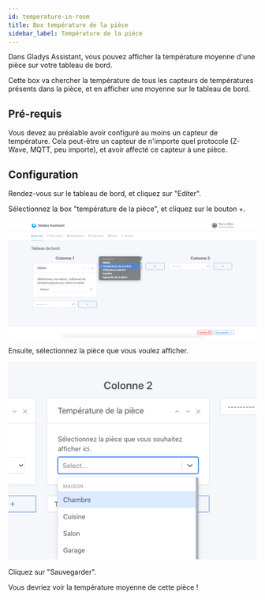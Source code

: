 ```yaml
---
id: temperature-in-room
title: Box température de la pièce
sidebar_label: Température de la pièce
---
```


Dans Gladys Assistant, vous pouvez afficher la température moyenne d'une pièce sur votre tableau de bord.

Cette box va chercher la température de tous les capteurs de températures présents dans la pièce, et en afficher une moyenne sur le tableau de bord.

## Pré-requis

Vous devez au préalable avoir configuré au moins un capteur de température. Cela peut-être un capteur de n'importe quel protocole (Z-Wave, MQTT, peu importe), et avoir affecté ce capteur à une pièce.

## Configuration

Rendez-vous sur le tableau de bord, et cliquez sur "Editer".

Sélectionnez la box "température de la pièce", et cliquez sur le bouton +.

![Ajouter la box température à Gladys](../../../../../static/img/docs/fr/dashboard/temperature-in-room/select-box.png)

Ensuite, sélectionnez la pièce que vous voulez afficher.

![Sélectionnez la pièce à afficher](../../../../../static/img/docs/fr/dashboard/temperature-in-room/select-room.png)

Cliquez sur "Sauvegarder".

Vous devriez voir la température moyenne de cette pièce !
